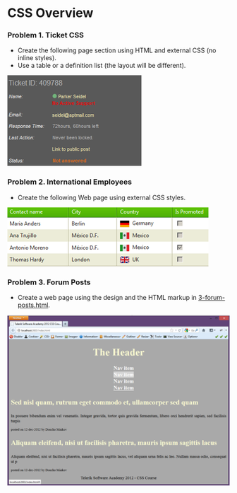 CSS Overview
============

### Problem 1. Ticket CSS
*	Create the following page section using HTML and external CSS (no inline styles).
*	Use a table or a definition list (the layout will be different).

![picture1](https://github.com/b-slavov/Telerik-Software-Academy/blob/master/05.CSS%20Styling/01.CSS-Basics/images/homework/1-ticket-css.png)

### Problem 2. International Employees
*	Create the following Web page using external CSS styles.

![picture2](https://github.com/b-slavov/Telerik-Software-Academy/blob/master/05.CSS%20Styling/01.CSS-Basics/images/homework/2-international-employees.png)

### Problem 3. Forum Posts
*	Create a web page using the design and the HTML markup in [3-forum-posts.html](https://github.com/b-slavov/Telerik-Software-Academy/blob/master/05.CSS%20Styling/01.CSS-Basics/images/homework/3-forum-posts.html).

![picture3](https://github.com/b-slavov/Telerik-Software-Academy/blob/master/05.CSS%20Styling/01.CSS-Basics/images/homework/3-forum-posts.png)
